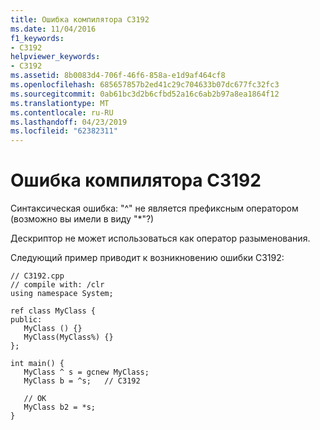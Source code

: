 ```yaml
---
title: Ошибка компилятора C3192
ms.date: 11/04/2016
f1_keywords:
- C3192
helpviewer_keywords:
- C3192
ms.assetid: 8b0083d4-706f-46f6-858a-e1d9af464cf8
ms.openlocfilehash: 685657857b2ed41c29c704633b07dc677fc32fc3
ms.sourcegitcommit: 0ab61bc3d2b6cfbd52a16c6ab2b97a8ea1864f12
ms.translationtype: MT
ms.contentlocale: ru-RU
ms.lasthandoff: 04/23/2019
ms.locfileid: "62382311"
---
```

# <a name="compiler-error-c3192"></a>Ошибка компилятора C3192

Синтаксическая ошибка: "^" не является префиксным оператором (возможно вы имели в виду "*"?)

Дескриптор не может использоваться как оператор разыменования.

Следующий пример приводит к возникновению ошибки C3192:

```
// C3192.cpp
// compile with: /clr
using namespace System;

ref class MyClass {
public:
   MyClass () {}
   MyClass(MyClass%) {}
};

int main() {
   MyClass ^ s = gcnew MyClass;
   MyClass b = ^s;   // C3192

   // OK
   MyClass b2 = *s;
}
```